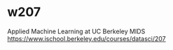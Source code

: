# w207
Applied Machine Learning at UC Berkeley MIDS
https://www.ischool.berkeley.edu/courses/datasci/207
